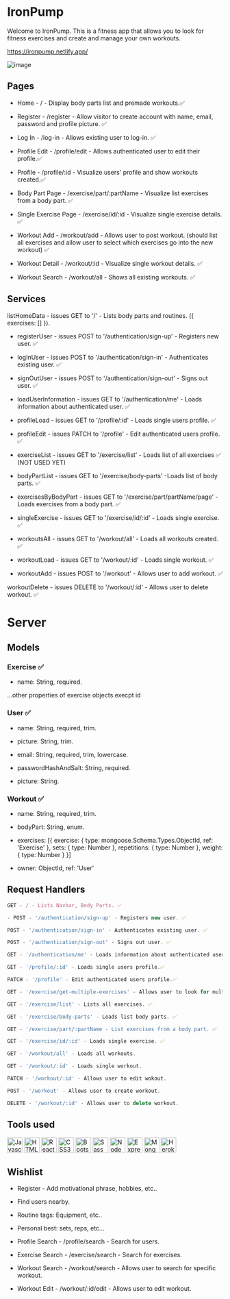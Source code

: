 # IronPump

Welcome to IronPump. This is a fitness app that allows you to look for fitness exercises and create and manage your own workouts.

https://ironpump.netlify.app/

![image](https://user-images.githubusercontent.com/54202438/178937358-bc9eef63-8fe9-48aa-a25f-3723769e645b.png)



## Pages

- Home - / - Display body parts list and premade workouts.✅

- Register - /register - Allow visitor to create account with name, email, password and profile picture. ✅

- Log In - /log-in - Allows existing user to log-in. ✅

- Profile Edit - /profile/edit - Allows authenticated user to edit their profile.✅

- Profile - /profile/:id - Visualize users' profile and show workouts created.✅

- Body Part Page - /exercise/part/:partName - Visualize list exercises from a body part. ✅

- Single Exercise Page - /exercise/id/:id - Visualize single exercise details. ✅

- Workout Add - /workout/add - Allows user to post workout. (should list all exercises and allow user to select which exercises go into the new workout) ✅

- Workout Detail - /workout/:id - Visualize single workout details. ✅

- Workout Search - /workout/all - Shows all existing workouts. ✅



## Services

listHomeData - issues GET to '/' - Lists body parts and routines. ({ exercises: [] }).

- registerUser - issues POST to '/authentication/sign-up' - Registers new user. ✅

- logInUser - issues POST to '/authentication/sign-in' - Authenticates existing user. ✅

- signOutUser - issues POST to '/authentication/sign-out' - Signs out user. ✅

- loadUserInformation - issues GET to '/authentication/me' - Loads information about authenticated user. ✅

- profileLoad - issues GET to '/profile/:id' - Loads single users profile. ✅

- profileEdit - issues PATCH to '/profile' - Edit authenticated users profile. ✅

- exerciseList - issues GET to '/exercise/list' - Loads list of all exercises ✅ (NOT USED YET)

- bodyPartList - issues GET to '/exercise/body-parts' -Loads list of body parts. ✅

- exercisesByBodyPart - issues GET to '/exercise/part/partName/page' - Loads exercises from a body part. ✅

- singleExercise - issues GET to '/exercise/id/:id' - Loads single exercise. ✅

- workoutsAll - issues GET to '/workout/all' - Loads all workouts created. ✅

- workoutLoad - issues GET to '/workout/:id' - Loads single workout. ✅

- workoutAdd - issues POST to '/workout' - Allows user to add workout. ✅

workoutDelete - issues DELETE to '/workout/:id' - Allows user to delete workout. ✅



# Server


## Models

### Exercise ✅

- name: String, required.

...other properties of exercise objects execpt id


### User ✅

- name: String, required, trim.

- picture: String, trim.

- email: String, required, trim, lowercase.

- passwordHashAndSalt: String, required.

- picture: String.


### Workout ✅

- name: String, required, trim.

- bodyPart: String, enum.

- exercises: [{
      exercise: { type: mongoose.Schema.Types.ObjectId, ref: 'Exercise' },
      sets: { type: Number },
      repetitions: { type: Number },
      weight: { type: Number }
    }]

- owner: ObjectId, ref: 'User'



## Request Handlers

```javascript
GET - / - Lists Navbar, Body Parts. ✅
```

```javascript
- POST - '/authentication/sign-up' - Registers new user. ✅
```

```javascript
POST - '/authentication/sign-in' - Authenticates existing user. ✅
```

```javascript
POST - '/authentication/sign-out' - Signs out user. ✅
```

```javascript
GET - '/authentication/me' - Loads information about authenticated user. ✅
```

```javascript
GET - '/profile/:id' - Loads single users profile.✅
```

```javascript
PATCH - '/profile' - Edit authenticated users profile.✅
```

```javascript
GET - '/exercise/get-multiple-exercises' - Allows user to look for multiple exercises. ✅
```

```javascript
GET - '/exercise/list' - Lists all exercises. ✅
```

```javascript
GET - '/exercise/body-parts' - Loads list body parts. ✅
```

```javascript
GET - '/exercise/part/:partName - List exercises from a body part. ✅
```

```javascript
GET - '/exercise/id/:id' - Loads single exercise. ✅
```

```javascript
GET - '/workout/all' - Loads all workouts.
```

```javascript
GET - '/workout/:id' - Loads single workout.
```

```javascript
PATCH - '/workout/:id' - Allows user to edit wokout.
```

```javascript
POST - '/workout' - Allows user to create workout.
```

```javascript
DELETE - '/workout/:id' - Allows user to delete workout.
```

## Tools used


<p align="left"> <a href="https://developer.mozilla.org/en-US/docs/Web/JavaScript" target="_blank" rel="noreferrer"><img src="https://raw.githubusercontent.com/danielcranney/readme-generator/main/public/icons/skills/javascript-colored.svg" width="36" height="36" alt="Javascript" /></a> <a href="https://developer.mozilla.org/en-US/docs/Glossary/HTML5" target="_blank" rel="noreferrer"><img src="https://raw.githubusercontent.com/danielcranney/readme-generator/main/public/icons/skills/html5-colored.svg" width="36" height="36" alt="HTML5" /></a> <a href="https://reactjs.org/" target="_blank" rel="noreferrer"><img src="https://raw.githubusercontent.com/danielcranney/readme-generator/main/public/icons/skills/react-colored.svg" width="36" height="36" alt="React" /></a> <a href="https://www.w3.org/TR/CSS/#css" target="_blank" rel="noreferrer"><img src="https://raw.githubusercontent.com/danielcranney/readme-generator/main/public/icons/skills/css3-colored.svg" width="36" height="36" alt="CSS3" /></a> <a href="https://getbootstrap.com/" target="_blank" rel="noreferrer"><img src="https://raw.githubusercontent.com/danielcranney/readme-generator/main/public/icons/skills/bootstrap-colored.svg" width="36" height="36" alt="Bootstrap" /></a> <a href="https://sass-lang.com/" target="_blank" rel="noreferrer"><img src="https://raw.githubusercontent.com/danielcranney/readme-generator/main/public/icons/skills/sass-colored.svg" width="36" height="36" alt="Sass" /></a> <a href="https://nodejs.org/en/" target="_blank" rel="noreferrer"><img src="https://raw.githubusercontent.com/danielcranney/readme-generator/main/public/icons/skills/nodejs-colored.svg" width="36" height="36" alt="NodeJS" /></a> <a href="https://expressjs.com/" target="_blank" rel="noreferrer"><img src="https://raw.githubusercontent.com/danielcranney/readme-generator/main/public/icons/skills/express-colored.svg" width="36" height="36" alt="Express" /></a> <a href="https://www.mongodb.com/" target="_blank" rel="noreferrer"><img src="https://raw.githubusercontent.com/danielcranney/readme-generator/main/public/icons/skills/mongodb-colored.svg" width="36" height="36" alt="MongoDB" /></a> <a href="https://www.heroku.com/" target="_blank" rel="noreferrer"><img src="https://raw.githubusercontent.com/danielcranney/readme-generator/main/public/icons/skills/heroku-colored.svg" width="36" height="36" alt="Heroku" /></a> </p> 



## Wishlist

- Register - Add motivational phrase, hobbies, etc..

- Find users nearby.

- Routine tags: Equipment, etc..

- Personal best: sets, reps, etc...

- Profile Search - /profile/search - Search for users. 

- Exercise Search - /exercise/search - Search for exercises.

- Workout Search - /workout/search - Allows user to search for specific workout.

- Workout Edit - /workout/:id/edit - Allows user to edit workout.



